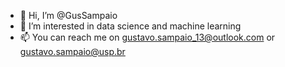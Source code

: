 - 👋 Hi, I’m @GusSampaio
- 👀 I’m interested in data science and machine learning
- 📫 You can reach me on gustavo.sampaio_13@outlook.com or gustavo.sampaio@usp.br

<!---
<img height="180em" src="https://github-readme-stats.vercel.app/api?username=GusSampaio&show_icons=true&theme=tokyonight"/>
<img height="180em" src="https://github-readme-stats.vercel.app/api/top-langs/?username=GusSampaio&layout=compact&theme=tokyonight"/>
--->

<!---
GusSampaio/GusSampaio is a ✨ special ✨ repository because its `README.md` (this file) appears on your GitHub profile.
You can click the Preview link to take a look at your changes.
--->
